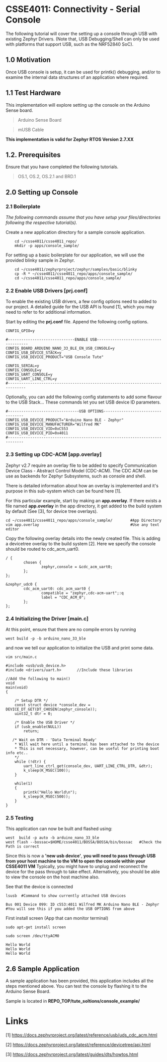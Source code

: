 # CSSE4011: Connectivity - Serial Console

The following tutorial will cover the setting up a console through USB with existing Zephyr Drivers. (Note that, USB Debugging/Shell can only be used with platforms that support USB, such as the NRF52840 SoC).


## **1.0 Motivation**

Once USB console is setup, it can be used for printk() debugging, and/or to examine the internal data structures of an application where required.                     

## 1.1 Test Hardware

This implementation will explore setting up the console on the Arduino Sense board.

> Arduino Sense Board

> mUSB Cable

**This implementation is valid for Zephyr RTOS Version 2.7.XX**

## 1.2. Prerequisites

Ensure that you have completed the following tutorials. 
> OS.1, OS.2, OS.2.1 and BRD.1

## **2.0 Setting up Console**

### **2.1 Boilerplate**

*The following commands assume that you have setup your files/directories following the respective tutorial(s).*

Create a new application directory for a sample console application. 

```shell
    cd ~/csse4011/csse4011_repo/
    mkdir -p apps/console_sample/
```

For setting up a basic boilerplate for our application, we will use the provided blinky sample in Zephyr. 

```shell
    cd ~/csse4011/zephyrproject/zephyr/samples/basic/blinky
    cp -R * ~/csse4011/csse4011_repo/apps/console_sample/
    cd ~/csse4011/csse4011_repo/apps/console_sample/
```

### **2.2 Enable USB Drivers [prj.conf]**

To enable the existing USB drivers, a few config options need to added to our project. A detailed guide for the USB API is found [1], which you may need to refer to for additional information. 


Start by editing the **prj.conf** file. Append the following config options. 
```
CONFIG_GPIO=y

#------------------------------ENABLE USB---------------------------------------
CONFIG_BOARD_ARDUINO_NANO_33_BLE_EN_USB_CONSOLE=y
CONFIG_USB_DEVICE_STACK=y
CONFIG_USB_DEVICE_PRODUCT="USB Console Tute"

CONFIG_SERIAL=y
CONFIG_CONSOLE=y
CONFIG_UART_CONSOLE=y
CONFIG_UART_LINE_CTRL=y
#------------------------------------------------------------------------------
```
Optionally, you can add the following config statements to add some flavour to the USB Stack... These commands let you set USB device ID parameters. 

```
#--------------------------------USB OPTIONS----------------------------------
CONFIG_USB_DEVICE_PRODUCT="Arduino Nano BLE - Zephyr"
CONFIG_USB_DEVICE_MANUFACTURER="Wilfred MK"
CONFIG_USB_DEVICE_VID=0xC553
CONFIG_USB_DEVICE_PID=0x4011
#-----------------------------------------------------------------------------
```
### **2.3 Setting up CDC-ACM [app.overlay]**

Zephyr v2.7 require an overlay file to be added to specify Communication Device Class - Abstract Control Model (CDC-ACM). The CDC ACM can be use as backends for Zephyr Subsystems, such as console and shell. 

There is detailed information about how an overlay is implemented and it's purpose in this sub-system which can be found here [1]. 

For this particular example, start by making an **app.overlay**. If there exists a file named **app.overlay** in the app directory, it get added to the build system by default (See [3], for device tree overlays). 

```shell
cd ~/csse4011/csse4011_repo/apps/console_sample/        #App Directory
vim app.overlay                                         #Use any text editor
```

Copy the following overlay details into the newly created file. This is adding a devicetree overlay to the build system [2]. Here we specify the console should be routed to cdc_acm_uart0.

```
/ {
        chosen {
                zephyr,console = &cdc_acm_uart0;
        };
};

&zephyr_udc0 {
        cdc_acm_uart0: cdc_acm_uart0 {
                compatible = "zephyr,cdc-acm-uart";:q
                label = "CDC_ACM_0";
        };
};
```
### **2.4 Initializing the Driver [main.c]**

At this point, ensure that there are no compile errors by running
```shell
west build -p -b arduino_nano_33_ble
```

and now we tell our application to initialize the USB and print some data.

```shell
vim src/main.c
```
```
#include <usb/usb_device.h>
#include <drivers/uart.h>       //Include these libraries

//Add the following to main()
void
main(void)
{
    
    /* Setup DTR */
    const struct device *console_dev = DEVICE_DT_GET(DT_CHOSEN(zephyr_console));
    uint32_t dtr = 0;

    /* Enable the USB Driver */
    if (usb_enable(NULL))   
        return;

   /* Wait on DTR - 'Data Terminal Ready'
    * Will wait here until a terminal has been attached to the device
    * This is not necessary, however, can be useful for printing boot info etc..
    */
    while (!dtr) {
        uart_line_ctrl_get(console_dev, UART_LINE_CTRL_DTR, &dtr);
        k_sleep(K_MSEC(100));
    }

    while(1)
    {
        printk("Hello World\n");
        k_sleep(K_MSEC(500));
    }
}
```

### **2.5 Testing**

This application can now be built and flashed using:
```shell
west  build -p auto -b arduino_nano_33_ble
west flash --bossac=$HOME/csse4011/BOSSA/BOSSA/bin/bossac   #Check the Path is correct
```

Since this is now a **'new usb device'**, **you will need to pass through USB from your host machine to the VM to open the console within your CSSE4011 VM** Typically, you might have to unplug and reconnect the device for the pass through to take effect. Alternatively, you should be able to view the console on the host machine also.

See that the device is connected 
```shell
lsusb  #Command to show currently attached USB devices

Bus 001 Device 099: ID c553:4011 Wilfred MK Arduino Nano BLE - Zephyr #You will see this if you added the USB OPTIONS from above
```

First install screen (App that can monitor terminal)
```shell
sudo apt-get install screen
```
```shell
sudo screen /dev/ttyACM0

Hello World
Hello World
Hello World
```

## **2.6 Sample Application**

A sample application has been provided, this application includes all the steps mentioned above. You can test the console by flashing it to the Arduino Sense Board.

Sample is located in **REPO_TOP/tute_soltions/console_example/**

# Links 
[1] https://docs.zephyrproject.org/latest/reference/usb/uds_cdc_acm.html 

[2] https://docs.zephyrproject.org/latest/reference/devicetree/api.html 

[3] https://docs.zephyrproject.org/latest/guides/dts/howtos.html 
